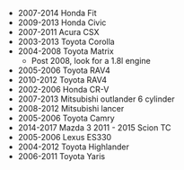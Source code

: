 - 2007-2014 Honda Fit
- 2009-2013 Honda Civic
- 2007-2011 Acura CSX
- 2003-2013 Toyota Corolla
- 2004-2008 Toyota Matrix
	- Post 2008, look for a 1.8l engine
- 2005-2006 Toyota RAV4
- 2010-2012 Toyota RAV4
- 2002-2006 Honda CR-V
- 2007-2013 Mitsubishi outlander 6 cylinder
- 2008-2012 Mitsubishi lancer
- 2005-2006 Toyota Camry
- 2014-2017 Mazda 3
  2011 - 2015 Scion TC
- 2005-2006 Lexus ES330
- 2004-2012 Toyota Highlander
- 2006-2011 Toyota Yaris
